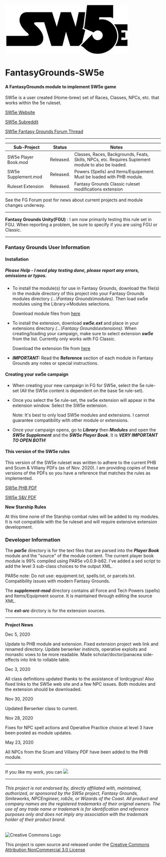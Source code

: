 ![alt text](https://github.com/BeeGrinder/FantasyGrounds-SW5e/blob/master/SW5EBW.png "SW5e")
# FantasyGrounds-SW5e
#### A FantasyGrounds module to implement SW5e game

SW5e is a user created (Home-brew) set of Races, Classes, NPCs, etc. that works within the 5e ruleset.

[SW5e Website](https://sw5e.com/)

[SW5e Subreddit](https://www.reddit.com/r/sw5e/)

[SW5e Fantasy Grounds Forum Thread](https://www.fantasygrounds.com/forums/showthread.php?47628-SW5e-a-star-wars-home-brew-on-the-5e-rule-set)

---

|Sub-Project | Status | Notes |
| --- | --- | -- |
|SW5e Player Book.mod | Released. | Classes, Races, Backgrounds, Feats, Skills, NPCs, etc. Requires Suplement module to also be loaded.|
|SW5e Supplement.mod | Released. | Powers (Spells) and Items/Equipement. Must be loaded with PHB module. |
|Ruleset Extension | Released. | Fantasy Grounds Classic ruleset modifications extension |

See the FG Forum post for news about current projects and module changes underway.

---

__Fantasy Grounds Unity(FGU)__ : I am now primarily testing this rule set in FGU.  When reporting a problem, be sure to specify if you are using FGU or Classic.

---

### Fantasy Grounds User Information

#### Installation
##### Please Help - I need play testing done, please report any errors, omissions or typos.

* To install the module(s) for use in Fantasy Grounds, download the file(s) in the module directory of this project into your Fantasy Grounds modules directory *(...\Fantasy Grounds\modules)*.  Then load sw5e modules using the Library->Modules selections.

   Download module files from [here](https://github.com/BeeGrinder/FantasyGrounds-SW5e/tree/master/modules)
 
* To install the extension, download *__sw5e.ext__* and place in your extensions directory *(...\Fantasy Grounds\extensions)*. When creating/loading your campaign, make sure to select extension *__sw5e__* from the list.  Currently only works with FG Classic.

   Download the extension file from [here](https://github.com/BeeGrinder/FantasyGrounds-SW5e/tree/master/extensions)

* __*IMPORTANT:*__ Read the __Reference__ section of each module in Fantasy Grounds any notes or special instructions.

#### Creating your sw5e campaign

* When creating your new campaign in FG for SW5e, select the 5e rule-set (All the SW5e content is dependent on the base 5e rule-set).
* Once you select the 5e rule-set, the sw5e extension will appear in the extension window.  Select the SW5e extension.

  Note: It's best to only load SW5e modules and extensions. I cannot guarantee compatibility with other module or extensions.
* Once your campaign opens, go to *__Library__* then *__Modules__* and open the *__SW5e Supplement__* and the *__SW5e Player Book__*.  It is *__VERY IMPORTANT TO OPEN BOTH__*!

#### This version of the SW5e rules

This version of the SW5e ruleset was written to adhere to the current PHB and Scum & Villiany PDFs (as of Nov. 2020).  I am providing copies of these versions of the PDFs so you have a reference that matches the rules as implemented.

[SW5e PHB PDF](https://mega.nz/file/2IEH1awA#NvlThnx4ZwxsvWNkpcIxXLDn5WfCRVV3hPKKeSsbXaE)

[SW5e S&V PDF](https://mega.nz/file/TM8kVYaa#YcHsUUW5fi0CitCX_hQ1cXMLhZpqdKubP_PwCWzLvk4)



__New Starship Rules__

At this time none of the Starship combat rules will be added to my modules.  It is not compatible with the 5e ruleset and will require extensive extension development.

### Developer Information

The *__par5e__* directory is for the text files that are parsed into the *__Player Book__* module and the "source" of the module content. The current player book module is 99% compiled using PAR5e v0.0.9-b62.  I've added a sed script to add the level 3 sub-class choices to the output XML.

PAR5e note: Do not use: equipment.txt, spells.txt, or parcels.txt.  Compatibility issues with modern Fantasy Grounds.

The *__supplement-mod__* directory contains all Force and Tech Powers (spells) and Items/Equipment source.  It is maintained through editing the source XML.

The *__ext-src__* dirctory is for the extension sources.

---

__Project News__

Dec 5, 2020

Update to PHB module and extension. Fixed extension project web link and renamed directory. Update berserker instincts, operative exploits and monastic vows to be more readable.  Made scholar/doctor/panacea side-effects into link to rollable table.

Dec 3, 2020

All class definitions updated thanks to the assistance of lordcygnus! Also fixed links to the SW5e web site and a few NPC issues.  Both modules and the extension should be downloaded.

Nov 30, 2020

Updated Berserker class to current.

Nov 28, 2020

Fixes for NPC spell actions and Operative Practice choice at level 3 have been posted as module updates.

May 23, 2020

All NPCs from the Scum and Villainy PDF have been added to the PHB module.

---
If you like my work, you can [<img src="https://cdn.buymeacoffee.com/buttons/v2/default-yellow.png">](https://www.buymeacoffee.com/BeeGrinder)

---
###### This project is not endorsed by, directly affiliated with, maintained, authorized, or sponsored by the SW5e project, Fantasy Grounds, Smiteworks, NPCEngineer, rob2e, or Wizards of the Coast. All product and company names are the registered trademarks of their original owners. The use of any trade name or trademark is for identification and reference purposes only and does not imply any association with the trademark holder of their product brand.
![Creative Commons Logo](https://i.creativecommons.org/l/by-nc/3.0/us/88x31.png)

This project is open source and released under the [Creative Commons Attribution NonCommercial 3.0 License](http://creativecommons.org/licenses/by-nc/3.0/us/)
